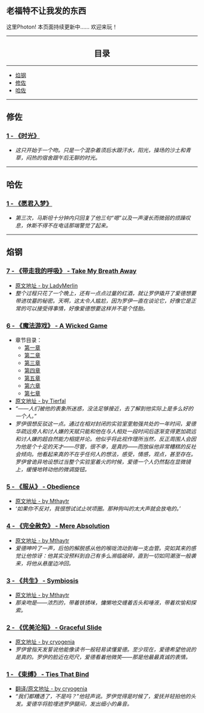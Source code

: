 ## 老福特不让我发的东西
这里Photon!
本页面持续更新中……
欢迎来玩！


---
## <center> 目录 </center>
---
- [焰钢](#焰钢)
- [修佐](#修佐)
- [哈佐](#哈佐)


---

## 修佐
###  [1 - 《时光》](https://thisisphoton.github.io/Stories-of-RoyEd/time.html) 
* *这只开始于一个吻。只是一个混杂着须后水跟汗水，阳光，操场的沙土和青草，闷热的宿舍跟午后无聊的时光。*

---
## 哈佐
### [1 - 《愿君入梦》](https://thisisphoton.github.io/Stories-of-RoyEd/dream.html)
* *第三次，马斯坦十分钟内只回复了他三句“嗯”以及一声漫长而微弱的烦躁叹息，休斯不得不在电话那端警觉了起来。*

---

## 焰钢

### [7 - 《带走我的呼吸》 - Take My Breath Away](https://thisisphoton.github.io/Stories-of-RoyEd/TakeMyBreathAway.html)
* [原文地址 - by LadyMerlin](https://archiveofourown.org/works/22786765?view_adult=true)
* *整个过程只花了一个晚上，还有一点点过量的红酒，就让罗伊撬开了爱德想要带进坟墓的秘密。天啊，这太令人尴尬，因为罗伊一直在谈论它，好像它是正常的可以接受得事情，好像爱德想要这样并不是个怪胎。*

### [6 - 《魔法游戏》 - A Wicked Game](https://thisisphoton.github.io/Stories-of-RoyEd/a-wicked-game/01.html)
* 章节目录：
  * [第一章](https://thisisphoton.github.io/Stories-of-RoyEd/a-wicked-game/01.html) 
  * [第二章](https://thisisphoton.github.io/Stories-of-RoyEd/a-wicked-game/02.html) 
  * [第三章](https://thisisphoton.github.io/Stories-of-RoyEd/a-wicked-game/03.html) 
  * [第四章](https://thisisphoton.github.io/Stories-of-RoyEd/a-wicked-game/04.html) 
  * [第五章](https://thisisphoton.github.io/Stories-of-RoyEd/a-wicked-game/05.html) 
  * [第六章](https://thisisphoton.github.io/Stories-of-RoyEd/a-wicked-game/06.html) 
  * [第七章](https://thisisphoton.github.io/Stories-of-RoyEd/a-wicked-game/07.html) 
* [原文地址 - by Tierfal](https://archiveofourown.org/works/1421449)
* *“——人们被他的表象所迷惑，没法足够接近，去了解到他实际上是多么好的一个人。”*
* *罗伊很想反驳这一点。通过在相对封闭的实验室里勉强共处的一年时间，爱德华疏远旁人和讨人嫌的天赋只能和他在与人相处一段时间后逐渐变得更加疏远和讨人嫌的超自然能力相提并论。他似乎将此视作理所当然，反正周围人会因为他是个十足的天才——尽管，很不幸，是真的——而放纵他非常糟糕的反社会倾向。他看起来真的不在乎任何人的想法，感受，情感，观点，甚至存在。罗伊曾诡异地设想过当整个实验室着火的时候，爱德一个人仍然黏在显微镜上，缓慢地转动他的微调旋钮。*

### [5 - 《服从》 - Obedience](https://thisisphoton.github.io/Stories-of-RoyEd/obedience.html)
* [原文地址 - by Mthaytr](https://archiveofourown.org/works/2836004)
* *‘如果你不反对，我很想试试止吠项圈。那种狗叫的太大声就会放电的。’*


### [4 - 《完全赦免》 - Mere Absolution](https://thisisphoton.github.io/Stories-of-RoyEd/mere-absolution.html)
* [原文地址 - by Mthaytr](https://archiveofourown.org/works/8584720?view_adult=true)
* *爱德呻吟了一声，后怕的解脱感从他的喉咙流动到每一支血管。突如其来的感觉让他惊讶：他其实没预料到自己有多么濒临破碎，直到一切如同潮涨一般袭来，将他从悬崖边冲回。*

### [3 - 《共生》 - Symbiosis](https://thisisphoton.github.io/Stories-of-RoyEd/symbiosis.html)
* [原文地址 - by Mthaytr](https://archiveofourown.org/works/7216060?hide_banner=true)
* *那亲吻是——浓烈的，带着铁锈味，慵懒地交缠着舌头和唾液，带着欢愉和探索。*

### [2 - 《优美沦陷》 - Graceful Slide](https://thisisphoton.github.io/Stories-of-RoyEd/graceful-slide.html)
* [原文地址 - by cryogenia](https://cryogenia.livejournal.com/237148.html)
* *罗伊曾指天发誓说他能像读书一般轻易读懂爱德。至少现在，爱德希望他说的是真的。罗伊的脸近在咫尺，爱德看着他微笑——那是他最最真诚的表情。*

### [1 - 《束缚》 - Ties That Bind](https://thisisphoton.github.io/Stories-of-RoyEd/ties-that-bind.html)
* [翻译/原文地址 - by cryogenia](https://cryogenia.livejournal.com/225257.html)
* *“我们都糟透了，不是吗？”他轻声说。罗伊觉得是时候了，爱抚并轻拍他的头发。爱德华将脸埋进罗伊腿间，发出细小的鼻音。*

<!--
### [6] 焰钢 - 《》 - 
* [原文地址 - by ]()
* **
-->
